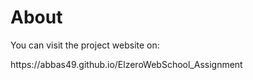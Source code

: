 <h1>About</h1>
<p>You can visit the project website on: </p>
<p>https://abbas49.github.io/ElzeroWebSchool_Assignment</p>
